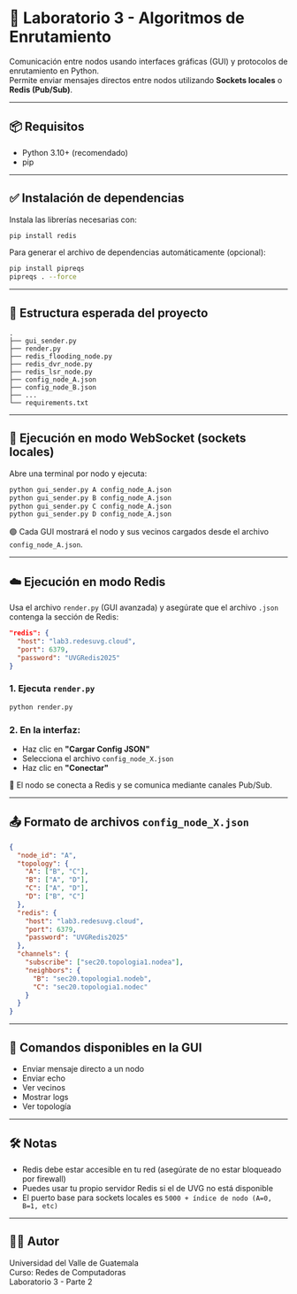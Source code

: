 # 🧠 Laboratorio 3 - Algoritmos de Enrutamiento
Comunicación entre nodos usando interfaces gráficas (GUI) y protocolos de enrutamiento en Python.  
Permite enviar mensajes directos entre nodos utilizando **Sockets locales** o **Redis (Pub/Sub)**.

---

## 📦 Requisitos

- Python 3.10+ (recomendado)
- pip

---

## ✅ Instalación de dependencias

Instala las librerías necesarias con:

```bash
pip install redis
```

Para generar el archivo de dependencias automáticamente (opcional):

```bash
pip install pipreqs
pipreqs . --force
```

---

## 📁 Estructura esperada del proyecto

```
.
├── gui_sender.py
├── render.py
├── redis_flooding_node.py
├── redis_dvr_node.py
├── redis_lsr_node.py
├── config_node_A.json
├── config_node_B.json
├── ...
└── requirements.txt
```

---

## 🚀 Ejecución en modo WebSocket (sockets locales)

Abre una terminal por nodo y ejecuta:

```bash
python gui_sender.py A config_node_A.json
python gui_sender.py B config_node_A.json
python gui_sender.py C config_node_A.json
python gui_sender.py D config_node_A.json
```

🟢 Cada GUI mostrará el nodo y sus vecinos cargados desde el archivo `config_node_A.json`.

---

## ☁️ Ejecución en modo Redis

Usa el archivo `render.py` (GUI avanzada) y asegúrate que el archivo `.json` contenga la sección de Redis:

```json
"redis": {
  "host": "lab3.redesuvg.cloud",
  "port": 6379,
  "password": "UVGRedis2025"
}
```

### 1. Ejecuta `render.py`

```bash
python render.py
```

### 2. En la interfaz:
- Haz clic en **"Cargar Config JSON"**
- Selecciona el archivo `config_node_X.json`
- Haz clic en **"Conectar"**

📡 El nodo se conecta a Redis y se comunica mediante canales Pub/Sub.

---

## 📤 Formato de archivos `config_node_X.json`

```json
{
  "node_id": "A",
  "topology": {
    "A": ["B", "C"],
    "B": ["A", "D"],
    "C": ["A", "D"],
    "D": ["B", "C"]
  },
  "redis": {
    "host": "lab3.redesuvg.cloud",
    "port": 6379,
    "password": "UVGRedis2025"
  },
  "channels": {
    "subscribe": ["sec20.topologia1.nodea"],
    "neighbors": {
      "B": "sec20.topologia1.nodeb",
      "C": "sec20.topologia1.nodec"
    }
  }
}
```

---

## 📌 Comandos disponibles en la GUI

- Enviar mensaje directo a un nodo
- Enviar echo
- Ver vecinos
- Mostrar logs
- Ver topología

---

## 🛠️ Notas

- Redis debe estar accesible en tu red (asegúrate de no estar bloqueado por firewall)
- Puedes usar tu propio servidor Redis si el de UVG no está disponible
- El puerto base para sockets locales es `5000 + índice de nodo (A=0, B=1, etc)`

---

## 👨‍💻 Autor
Universidad del Valle de Guatemala  
Curso: Redes de Computadoras  
Laboratorio 3 - Parte 2